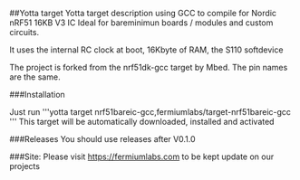 ##Yotta target
Yotta target description using GCC to compile for Nordic nRF51 16KB V3 IC
Ideal for bareminimun boards / modules and custom circuits.

It uses the internal RC clock at boot, 16Kbyte of RAM, the S110 softdevice

The project is forked from the nrf51dk-gcc target by Mbed.
The pin names are the same.

###Installation

Just run '''yotta target nrf51bareic-gcc,fermiumlabs/target-nrf51bareic-gcc
    '''
This target will be automatically downloaded, installed and activated

###Releases
You should use releases after V0.1.0

###Site:
Please visit https://fermiumlabs.com to be kept update on our projects
